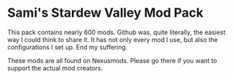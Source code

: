 # Sami's Stardew Valley Mod Pack
This pack contains nearly 600 mods. Github was, quite literally, the easiest way I could think to share it. It has not only every mod I use, but also the configurations I set up. End my suffering.

These mods are all found on Nexusmods. Please go there if you want to support the actual mod creators.
